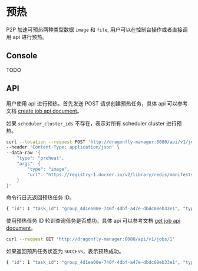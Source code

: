 # 预热

P2P 加速可预热两种类型数据 `image` 和 `file`, 用户可以在控制台操作或者直接调用 api 进行预热。

## Console

TODO

## API

用户使用 api 进行预热。首先发送 POST 请求创建预热任务，具体 api 可以参考文档 [create job api document](../../api/api.md#create-job)。

如果 `scheduler_cluster_ids` 不存在，表示对所有 scheduler cluster 进行预热。

```bash
curl --location --request POST 'http://dragonfly-manager:8080/api/v1/jobs' \
--header 'Content-Type: application/json' \
--data-raw '{
    "type": "preheat",
    "args": {
        "type": "image",
        "url": "https://registry-1.docker.io/v2/library/redis/manifests/latest"
    }
}'
```

命令行日志返回预热任务 ID。

```bash
{ "id": 1 "task_id": "group_4d1ea00e-740f-4dbf-a47e-dbdc08eb33e1", "type": "preheat", "status": "PENDING", "args": { "filter": "", "headers": null, "type": "image", "url": "https://registry-1.docker.io/v2/library/redis/manifests/latest" }}
```

使用预热任务 ID 轮训查询任务是否成功，具体 api 可以参考文档 [get job api document](../../api/api.md#get-job)。

```bash
curl --request GET 'http://dragonfly-manager:8080/api/v1/jobs/1'
```

如果返回预热任务状态为 `SUCCESS`，表示预热成功。

```bash
{ "id": 1 "task_id": "group_4d1ea00e-740f-4dbf-a47e-dbdc08eb33e1", "type": "preheat", "status": "SUCCESS", "args": { "filter": "", "headers": null, "type": "image", "url": "https://registry-1.docker.io/v2/library/redis/manifests/latest" }}
```
